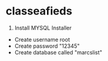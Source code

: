 # classeafieds

1. Install MYSQL Installer
- Create username root
- Create password "12345"
- Create database called "marcslist"
